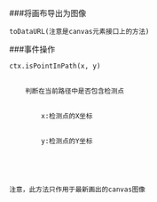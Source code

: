 ###将画布导出为图像


	toDataURL(注意是canvas元素接口上的方法)


	


###事件操作


	ctx.isPointInPath(x, y)


		判断在当前路径中是否包含检测点


			x:检测点的X坐标


			y:检测点的Y坐标


	


	注意，此方法只作用于最新画出的canvas图像